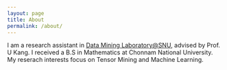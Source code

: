 ```yaml
---
layout: page
title: About
permalink: /about/
---
```


I am a research assistant in [Data Mining Laboratory@SNU](https://datalab.snu.ac.kr), advised by Prof. U Kang.
I received a B.S in Mathematics at Chonnam National University. 
My reserach interests focus on Tensor Mining and Machine Learning.
